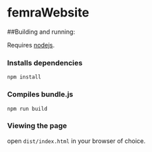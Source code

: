 # femraWebsite

##Building and running:

Requires [nodejs](https://nodejs.org/en/).

### Installs dependencies
```
npm install
```

### Compiles bundle.js
```
npm run build
```

### Viewing the page

open ``dist/index.html`` in your browser of choice.
